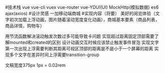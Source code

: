 #技术栈
vue vue-cli vuex vue-router vue-YDUI(UI) MockHttp(模拟数据) es6 ajax(axios) 
#设计灵感
一加移动端商城
#实现内容（将要）
美好的阅览体验（文字初次加载上浮动画，图片随着滚动宽度变化动画），商城基本要素（商品列表，商品详情，购物车）

用节流函数解决滚动触发次数过多可能导致卡问题
实现超过距离固定顶部需要了解mounted和created的区别
设计动画交互时候应该禁止触发事件冒泡
实现文字第一次出现上浮需要判断其距离可视区顶部的距离是不是小于一个屏幕的距离
实现多个文字在差异时间上浮需要transition-group





  文稿宽度375px
  1px = 0.02rem
